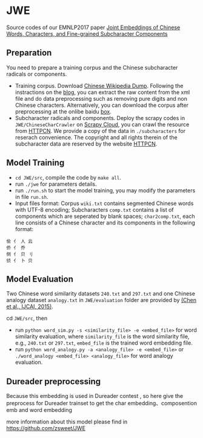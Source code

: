 # JWE
Source codes of our EMNLP2017 paper [Joint Embeddings of Chinese Words, Characters, and Fine-grained Subcharacter Components](http://www.cse.ust.hk/~yqsong/papers/2017-EMNLP-ChineseEmbedding.pdf)

## Preparation
You need to prepare a training corpus and the Chinese subcharacter radicals or components. 
* Training corpus. Download [Chinese Wikipedia Dump](http://download.wikipedia.com/zhwiki).
Following the instractions on the [blog](https://flystarhe.github.io/2016/08/31/wiki-corpus-zh/), you can extract the raw content from the xml file and do data preprocessing such as removing pure digits and non Chinese characters. Alternatively, you can download the corpus after preprocessing at the onlibe baidu [box](https://pan.baidu.com/s/1jINyG6q).
* Subcharacter radicals and components.  Deploy the scrapy codes in `JWE/ChineseCharCrawler` on [Scrapy Cloud](https://scrapinghub.com), you can crawl the resource from [HTTPCN](http://tool.httpcn.com/zi/). We provide a copy of the data in `./subcharacters` for reserach convenience. The copyright and all rights therein of the subcharacter data are reserved by the website [HTTPCN](http://tool.httpcn.com/zi/). 

## Model Training
- `cd JWE/src`, compile the code by `make all`. 
- run `./jwe` for parameters details.
- run `./run.sh` to start the model training, you may modify the parameters in file `run.sh`.
- Input files format:
Corpus `wiki.txt` contains segmented Chinese words with UTF-8  encoding;
Subcharacters `comp.txt` contains a list of components which are seperated by blank spaces; `char2comp.txt`, each line consists of a Chinese character and its components in the following format:

```
侩 亻 人 云
侨 亻 乔
侧 亻 贝 刂
侦 亻 卜 贝
```

## Model Evaluation

Two Chinese word similarity datasets `240.txt` and `297.txt` and one Chinese analogy dataset `analogy.txt` in `JWE/evaluation` folder are provided by [(Chen et al., IJCAI, 2015)](https://github.com/Leonard-Xu/CWE/tree/master/data).

cd `JWE/src`, then 
- run `python word_sim.py -s <similarity_file> -e <embed_file>` for word similarity evaluation, where `similarity_file` is the word similarity file, e.g., `240.txt` or `297.txt`, `embed_file` is the trained word embedding file.
- run `python word_analogy.py -a <analogy_file> -e <embed_file>` or `./word_analogy <embed_file> <analogy_file>` for word analogy evaluation.

## Dureader preprocessing
Because this embedding is used in Dureader contest , so here give the preprocess for Dureader trainset to get the char embedding、composention emb and word embedding

more information about this model please find in https://github.com/zsweet/JWE